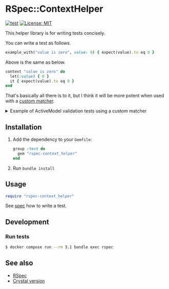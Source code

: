 # RSpec::ContextHelper

[![test](https://github.com/masaakiaoyagi/rspec-context_helper.rb/actions/workflows/test.yml/badge.svg)](https://github.com/masaakiaoyagi/rspec-context_helper.rb/actions/workflows/test.yml)
[![License: MIT](https://img.shields.io/badge/License-MIT-yellow.svg)](https://opensource.org/licenses/MIT)

This helper library is for writing tests concisely.

You can write a test as follows.
```ruby
example_with("value is zero", value: 0) { expect(value).to eq 0 }
```
Above is the same as below.
```ruby
context "value is zero" do
  let(:value) { 0 }
  it { expect(value).to eq 0 }
end
```

That's basically all there is to it, but I think it will be more potent when used with a [custom matcher](https://relishapp.com/rspec/rspec-expectations/v/3-11/docs/custom-matchers).

<details>
<summary>
Example of ActiveModel validation tests using a custom matcher
</summary>
<div>

```ruby
class Account
  include ActiveModel::Model
  include ActiveModel::Attributes
  attribute :name, :string
  validates :name, presence: true, length: { in: 3..20 }, format: { with: /\A[0-9a-zA-Z]*\z/, message: "alphanumeric characters only" }
end

let(:account) { Account.new(name: name) }
before do
  account.valid?
end

# There is no "have_error" matcher, so you need to create one.
example_with(name: " ")      { expect(account).to have_error.on(:name).with(:blank) }
example_with(name: "a" * 2)  { expect(account).to have_error.on(:name).with(:too_short, count: 3) }
example_with(name: "a" * 3)  { expect(account).not_to have_error }
example_with(name: "a" * 20) { expect(account).not_to have_error }
example_with(name: "a" * 21) { expect(account).to have_error.on(:name).with(:too_long, count: 20) }
example_with(name: "a0a")    { expect(account).not_to have_error }
example_with(name: "a a")    { expect(account).to have_error.on(:name).with(:invalid) }
example_with(name: "a@a")    { expect(account).to have_error.on(:name).with("alphanumeric characters only") }
```
</div>
</details>

## Installation

1. Add the dependency to your `Gemfile`:

    ```ruby
    group :test do
      gem "rspec-context_helper"
    end
    ```

1. Run `bundle install`

## Usage

```ruby
require "rspec-context_helper"
```

See [spec](https://github.com/masaakiaoyagi/rspec-context_helper.rb/blob/main/spec/rspec/context_helper_spec.rb) how to write a test.

## Development

### Run tests
```sh
$ docker compose run --rm 3.1 bundle exec rspec
```

## See also
* [RSpec](https://github.com/rspec/rspec-metagem)
* [Crystal version](https://github.com/masaakiaoyagi/spectator-context_helper.cr)
